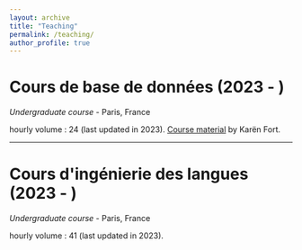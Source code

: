 ```yaml
---
layout: archive
title: "Teaching"
permalink: /teaching/
author_profile: true
---
```


<!--{% include base_path %}

{% for post in site.teaching reversed %}
  {% include archive-single.html %}
{% endfor %}-->

# Cours de base de données (2023 - )

*Undergraduate course* - Paris, France

hourly volume : 24 (last updated in 2023). [Course material](https://members.loria.fr/KFort/teaching/sorbonne/) by Karën Fort.

---

# Cours d'ingénierie des langues (2023 - )

*Undergraduate course* - Paris, France

hourly volume : 41 (last updated in 2023).

<!-- ajouter CM que j'ai fait ? demander Gaël -->


